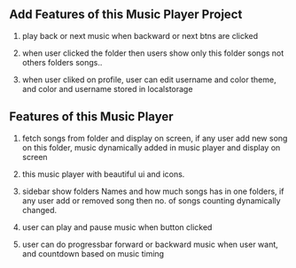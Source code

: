 Add Features of this Music Player Project
---

1. play back or next music when backward or next btns are clicked

2. when user clicked the folder then users show only this folder songs not others folders songs..

3. when user cliked on profile, user can edit username and color theme, and color and username stored in localstorage


Features of this Music Player
---

1. fetch songs from folder and display on screen, if any user add new song on this folder, music dynamically added in music player and display on screen

2. this music player with beautiful ui and icons.

3. sidebar show folders Names and how much songs has in one folders, if any user add or removed song then no. of songs counting dynamically changed.

4. user can play and pause music when button clicked

5. user can do progressbar forward or backward music when user want, and countdown based on music timing